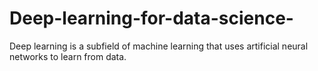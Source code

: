 # Deep-learning-for-data-science-
Deep learning is a subfield of machine learning that uses artificial neural networks to learn from data.
